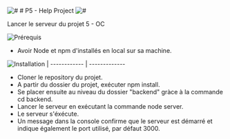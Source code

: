 ![#](https://i.ibb.co/nk466zG/asterisque.png) # P5 - Help Project ![#](https://i.ibb.co/nk466zG/asterisque.png)

Lancer le serveur du projet 5 - OC




![Prérequis](https://i.ibb.co/xzmTvJ3/prerequis-bandeau.png)
* Avoir Node et npm d'installés en local sur sa machine.




![Installation](https://i.ibb.co/mX2Rzwk/installation-bandeau.png) |
------------ | -------------
* Cloner le repository du projet.
* A partir du dossier du projet, exécuter npm install.
* Se placer ensuite au niveau du dossier "backend" gràce à la commande cd backend.
* Lancer le serveur en exécutant la commande node server.
* Le serveur s'éxécute.
* Un message dans la console confirme que le serveur est démarré et indique également le port utilisé, par défaut 3000.


